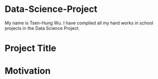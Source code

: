 # Data-Science-Project
My name is Tsen-Hung Wu. I have complied all my hard works in school projects in the Data Science Project.
# Project Title

# Motivation


